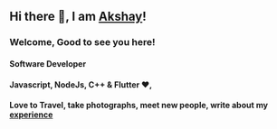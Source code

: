 ## Hi there 👋, I am [Akshay](https://akshayraichur.com)!

### Welcome, Good to see you here!

#### Software Developer 
#### Javascript, NodeJs, C++ & Flutter ❤️,
#### Love to Travel, take photographs, meet new people, write about my [experience](https://blog.akshayraichur.com)



<!--
**akshayraichur/akshayraichur** is a ✨ _special_ ✨ repository because its `README.md` (this file) appears on your GitHub profile.

Here are some ideas to get you started:

- 🔭 I’m currently working on ...
- 🌱 I’m currently learning ...
- 👯 I’m looking to collaborate on ...
- 🤔 I’m looking for help with ...
- 💬 Ask me about ...
- 📫 How to reach me: ...
- 😄 Pronouns: ...
- ⚡ Fun fact: ...
-->
